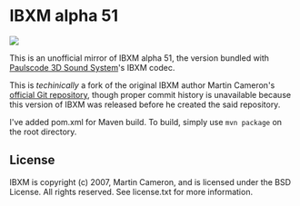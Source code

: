 # IBXM alpha 51
[![](https://jitpack.io/v/NullNoname/micromod.svg)](https://jitpack.io/#NullNoname/micromod)

This is an unofficial mirror of IBXM alpha 51, the version bundled with [Paulscode 3D Sound System](http://www.paulscode.com/forum/index.php?topic=4.0)'s IBXM codec.

This is *techinically* a fork of the original IBXM author Martin Cameron's [official Git repository](https://github.com/martincameron/micromod), though proper commit history is unavailable because this version of IBXM was released before he created the said repository.

I've added pom.xml for Maven build. To build, simply use `mvn package` on the root directory.

## License
IBXM is copyright (c) 2007, Martin Cameron, and is licensed under the BSD License.
All rights reserved.
See license.txt for more information.
